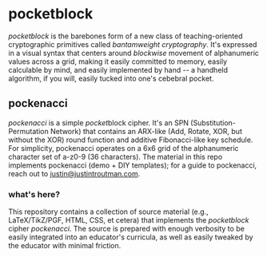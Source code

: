 # pocketblock

*pocketblock* is the barebones form of a new class of teaching-oriented cryptographic primitives called *bantamweight cryptography*. It's expressed in a visual syntax that centers around *blockwise* movement of alphanumeric values across a grid, making it easily committed to memory, easily calculable by mind, and easily implemented by hand -- a handheld algorithm, if you will, easily tucked into one's cebebral pocket.


## pockenacci

*pockenacci* is a simple *pocket*block cipher. It's an SPN (Substitution-Permutation Network) that contains an ARX-like (Add, Rotate, XOR, but without the XOR) round function and additive Fibonacci-like key schedule. For simplicity, pockenacci operates on a 6x6 grid of the alphanumeric character set of a-z0-9 (36 characters). The material in this repo implements pockenacci (demo + DIY templates); for a guide to pockenacci, reach out to justin@justintroutman.com.

### what's here?

This repository contains a collection of source material (e.g., LaTeX/TikZ/PGF, HTML, CSS, et cetera) that implements the *pocketblock* cipher *pockenacci*. The source is prepared with enough verbosity to be easily integrated into an educator's curricula, as well as easily tweaked by the educator with minimal friction.
